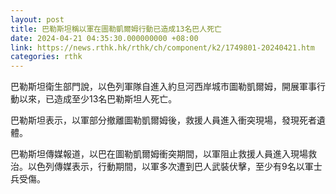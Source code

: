 ```yaml
---
layout: post
title: 巴勒斯坦稱以軍在圖勒凱爾姆行動已造成13名巴人死亡
date: 2024-04-21 04:35:30.000000000 +08:00
link: https://news.rthk.hk/rthk/ch/component/k2/1749801-20240421.htm
categories: rthk
---
```


巴勒斯坦衛生部門說，以色列軍隊自進入約旦河西岸城市圖勒凱爾姆，開展軍事行動以來，已造成至少13名巴勒斯坦人死亡。

巴勒斯坦表示，以軍部分撤離圖勒凱爾姆後，救援人員進入衝突現場，發現死者遺體。

巴勒斯坦傳媒報道，以巴在圖勒凱爾姆衝突期間，以軍阻止救援人員進入現場救治。以色列傳媒表示，行動期間，以軍多次遭到巴人武裝伏擊，至少有9名以軍士兵受傷。
